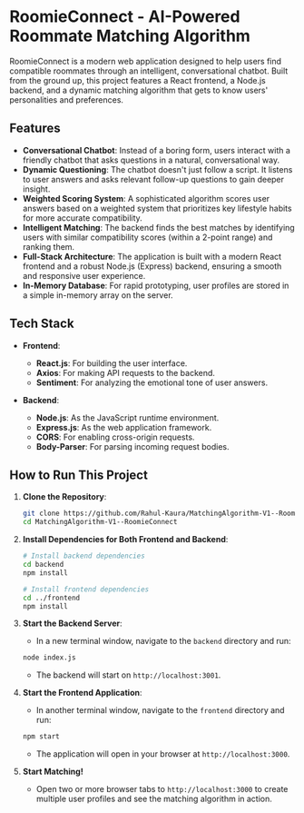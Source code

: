# RoomieConnect - AI-Powered Roommate Matching Algorithm

RoomieConnect is a modern web application designed to help users find compatible roommates through an intelligent, conversational chatbot. Built from the ground up, this project features a React frontend, a Node.js backend, and a dynamic matching algorithm that gets to know users' personalities and preferences.

## Features

- **Conversational Chatbot**: Instead of a boring form, users interact with a friendly chatbot that asks questions in a natural, conversational way.
- **Dynamic Questioning**: The chatbot doesn't just follow a script. It listens to user answers and asks relevant follow-up questions to gain deeper insight.
- **Weighted Scoring System**: A sophisticated algorithm scores user answers based on a weighted system that prioritizes key lifestyle habits for more accurate compatibility.
- **Intelligent Matching**: The backend finds the best matches by identifying users with similar compatibility scores (within a 2-point range) and ranking them.
- **Full-Stack Architecture**: The application is built with a modern React frontend and a robust Node.js (Express) backend, ensuring a smooth and responsive user experience.
- **In-Memory Database**: For rapid prototyping, user profiles are stored in a simple in-memory array on the server.

## Tech Stack

- **Frontend**:
  - **React.js**: For building the user interface.
  - **Axios**: For making API requests to the backend.
  - **Sentiment**: For analyzing the emotional tone of user answers.

- **Backend**:
  - **Node.js**: As the JavaScript runtime environment.
  - **Express.js**: As the web application framework.
  - **CORS**: For enabling cross-origin requests.
  - **Body-Parser**: For parsing incoming request bodies.

## How to Run This Project

1.  **Clone the Repository**:
    ```bash
    git clone https://github.com/Rahul-Kaura/MatchingAlgorithm-V1--RoomieConnect.git
    cd MatchingAlgorithm-V1--RoomieConnect
    ```

2.  **Install Dependencies for Both Frontend and Backend**:
    ```bash
    # Install backend dependencies
    cd backend
    npm install

    # Install frontend dependencies
    cd ../frontend
    npm install
    ```

3.  **Start the Backend Server**:
    *   In a new terminal window, navigate to the `backend` directory and run:
    ```bash
    node index.js
    ```
    *   The backend will start on `http://localhost:3001`.

4.  **Start the Frontend Application**:
    *   In another terminal window, navigate to the `frontend` directory and run:
    ```bash
    npm start
    ```
    *   The application will open in your browser at `http://localhost:3000`.

5.  **Start Matching!**
    *   Open two or more browser tabs to `http://localhost:3000` to create multiple user profiles and see the matching algorithm in action. 